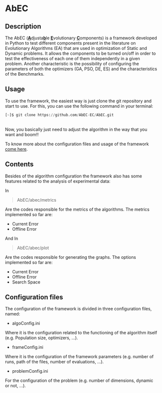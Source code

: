 # AbEC


## Description
The AbEC (<ins>**A**</ins>djusta<ins>**b**</ins>le <ins>**E**</ins>volutionary <ins>**C**</ins>omponents) is a framework developed in Python to test different 
components present in the literature on Evolutionary Algorithms (EA) that are 
used in optimization of Static and Dynamic problems. It allows the components to be turned 
on/off in order to test the effectiveness of each one of them independently in a given 
problem.
Another characteristic is the possibility of configuring the parameters of both the 
optimizers (GA, PSO, DE, ES) and the characteristics of the Benchmarks.

## Usage

To use the framework, the easiest way is just clone the git repository and start to use.
For this, you can use the following command in your terminal:
 
```python
[~]$ git clone https://github.com/AbEC-EC/AbEC.git
```

<br>
Now, you basically just need to adjust the algorithm in the way that you want and boom!!

<br>

To know more about the configuration files and usage of the framework [come here](https://abec-ec.github.io).

## Contents

Besides of the algorithm configuration the framework also has some features related to the analysis of experimental data:

In <br> 
> AbEC/abec/metrics

Are the codes responsible for the metrics of the algorithms. The metrics implemented so far are:

* Current Error
* Offline Error

And In <br>
> AbEC/abec/plot

Are the codes responsible for generating the graphs. The options implemented so far are:

* Current Error
* Offline Error
* Search Space

## Configuration files

The configuration of the framework is divided in three configuration files, named:

* algoConfig.ini

Where it is the configuration related to the functioning of the algorithm itself (e.g. Population size, optimizers, ...).

* frameConfig.ini

Where it is the configuration of the framework parameters (e.g. number of runs, path of the files, number of evaluations, ...).

* problemConfig.ini

For the configuration of the problem (e.g. number of dimensions, dynamic or not, ...).
